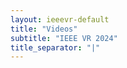 ```yaml
---
layout: ieeevr-default
title: "Videos"
subtitle: "IEEE VR 2024"
title_separator: "|"
---
```


 <script> /***

<div>
    <table class="styled-table">
        <tr>
            <th>Videos</th>
        </tr>
        {% for video in site.data.videos %}
        <tr>
            <td style="font-size: 0.9em;"><a href="#{{ video.id }}">{{ video.title }}</a></td>
        </tr>
        {% endfor %}
    </table>
</div>

<div>
    {% for video in site.data.videos %}

    <h3 id="{{ video.id }}">{{ video.title }}</h3>
    <p><i>{{ video.authors }}</i></p>

    <div class="video-container">
        <iframe src="https://www.youtube.com/embed/{{ video.url-embed }}" frameborder="0" allow="accelerometer; autoplay; encrypted-media; gyroscope; picture-in-picture" allowfullscreen></iframe>
    </div>
    
    <div id="{{ video.id }}" class="wrap-collabsible"> <input id="collapsible{{ video.id }}" class="toggle" type="checkbox"> <label for="collapsible{{ video.id }}" class="lbl-toggle">Abstract</label>
        <div class="collapsible-content">
            <div class="content-inner">
                <p>{{ video.abstract }}</p>
            </div>
        </div>
    </div>

    {% endfor %}
</div>
***/</script>